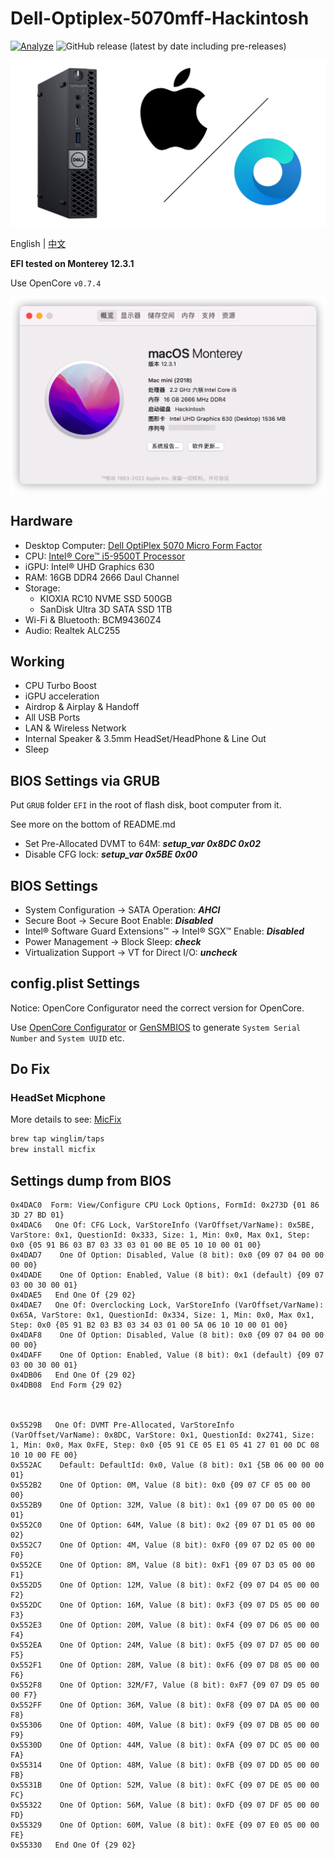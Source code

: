 # Dell-Optiplex-5070mff-Hackintosh

[![Analyze](https://github.com/WingLim/Dell-Optiplex-5070mff-Hackintosh/actions/workflows/analyze.yml/badge.svg)](https://github.com/WingLim/Dell-Optiplex-5070mff-Hackintosh/actions/workflows/analyze.yml)
![GitHub release (latest by date including pre-releases)](https://img.shields.io/github/v/release/WingLim/Dell-Optiplex-5070mff-Hackintosh?include_prereleases)

![banner](images/banner.jpg)

English | [中文](https://github.com/WingLim/Dell-Optiplex-5070mff-Hackintosh/blob/main/README_CN.md)

**EFI tested on Monterey 12.3.1**

Use OpenCore `v0.7.4`

![Screenshot](images/screenshot.png)

## Hardware

- Desktop Computer: [Dell OptiPlex 5070 Micro Form Factor](https://www.dell.com/en-us/work/shop/desktops-all-in-one-pcs/optiplex-5070-micro/spd/optiplex-5070-micro)
- CPU: [Intel® Core™ i5-9500T Processor](https://ark.intel.com/content/www/us/en/ark/products/191052/intel-core-i5-9500t-processor-9m-cache-up-to-3-70-ghz.html)
- iGPU: Intel® UHD Graphics 630
- RAM: 16GB DDR4 2666 Daul Channel
- Storage:
  - KIOXIA RC10 NVME SSD 500GB
  - SanDisk Ultra 3D SATA SSD 1TB
- Wi-Fi & Bluetooth: BCM94360Z4
- Audio: Realtek ALC255

## Working

- CPU Turbo Boost
- iGPU acceleration
- Airdrop & Airplay & Handoff
- All USB Ports
- LAN & Wireless Network
- Internal Speaker & 3.5mm HeadSet/HeadPhone & Line Out
- Sleep

## BIOS Settings via GRUB

Put `GRUB` folder `EFI` in the root of flash disk, boot computer from it.

See more on the bottom of README.md

- Set Pre-Allocated DVMT to 64M: ***setup_var 0x8DC 0x02***
- Disable CFG lock: ***setup_var 0x5BE 0x00***

## BIOS Settings

- System Configuration → SATA Operation: ***AHCI***
- Secure Boot → Secure Boot Enable: ***Disabled***
- Intel® Software Guard Extensions™ → Intel® SGX™ Enable: ***Disabled***
- Power Management → Block Sleep: ***check***
- Virtualization Support → VT for Direct I/O: ***uncheck***

## config.plist Settings

Notice: OpenCore Configurator need the correct version for OpenCore.

Use [OpenCore Configurator](https://mackie100projects.altervista.org/occ-changelog-version-2-30-1-0/) or [GenSMBIOS](https://github.com/corpnewt/GenSMBIOS) to generate `System Serial Number` and `System UUID` etc.

## Do Fix

### HeadSet Micphone

More details to see: [MicFix](https://github.com/WingLim/MicFix)

```bash
brew tap winglim/taps
brew install micfix
```

## Settings dump from BIOS

```
0x4DAC0  Form: View/Configure CPU Lock Options, FormId: 0x273D {01 86 3D 27 BD 01}
0x4DAC6   One Of: CFG Lock, VarStoreInfo (VarOffset/VarName): 0x5BE, VarStore: 0x1, QuestionId: 0x333, Size: 1, Min: 0x0, Max 0x1, Step: 0x0 {05 91 B6 03 B7 03 33 03 01 00 BE 05 10 10 00 01 00}
0x4DAD7    One Of Option: Disabled, Value (8 bit): 0x0 {09 07 04 00 00 00 00}
0x4DADE    One Of Option: Enabled, Value (8 bit): 0x1 (default) {09 07 03 00 30 00 01}
0x4DAE5   End One Of {29 02}
0x4DAE7   One Of: Overclocking Lock, VarStoreInfo (VarOffset/VarName): 0x65A, VarStore: 0x1, QuestionId: 0x334, Size: 1, Min: 0x0, Max 0x1, Step: 0x0 {05 91 B2 03 B3 03 34 03 01 00 5A 06 10 10 00 01 00}
0x4DAF8    One Of Option: Disabled, Value (8 bit): 0x0 {09 07 04 00 00 00 00}
0x4DAFF    One Of Option: Enabled, Value (8 bit): 0x1 (default) {09 07 03 00 30 00 01}
0x4DB06   End One Of {29 02}
0x4DB08  End Form {29 02}



0x5529B   One Of: DVMT Pre-Allocated, VarStoreInfo (VarOffset/VarName): 0x8DC, VarStore: 0x1, QuestionId: 0x2741, Size: 1, Min: 0x0, Max 0xFE, Step: 0x0 {05 91 CE 05 E1 05 41 27 01 00 DC 08 10 10 00 FE 00}
0x552AC    Default: DefaultId: 0x0, Value (8 bit): 0x1 {5B 06 00 00 00 01}
0x552B2    One Of Option: 0M, Value (8 bit): 0x0 {09 07 CF 05 00 00 00}
0x552B9    One Of Option: 32M, Value (8 bit): 0x1 {09 07 D0 05 00 00 01}
0x552C0    One Of Option: 64M, Value (8 bit): 0x2 {09 07 D1 05 00 00 02}
0x552C7    One Of Option: 4M, Value (8 bit): 0xF0 {09 07 D2 05 00 00 F0}
0x552CE    One Of Option: 8M, Value (8 bit): 0xF1 {09 07 D3 05 00 00 F1}
0x552D5    One Of Option: 12M, Value (8 bit): 0xF2 {09 07 D4 05 00 00 F2}
0x552DC    One Of Option: 16M, Value (8 bit): 0xF3 {09 07 D5 05 00 00 F3}
0x552E3    One Of Option: 20M, Value (8 bit): 0xF4 {09 07 D6 05 00 00 F4}
0x552EA    One Of Option: 24M, Value (8 bit): 0xF5 {09 07 D7 05 00 00 F5}
0x552F1    One Of Option: 28M, Value (8 bit): 0xF6 {09 07 D8 05 00 00 F6}
0x552F8    One Of Option: 32M/F7, Value (8 bit): 0xF7 {09 07 D9 05 00 00 F7}
0x552FF    One Of Option: 36M, Value (8 bit): 0xF8 {09 07 DA 05 00 00 F8}
0x55306    One Of Option: 40M, Value (8 bit): 0xF9 {09 07 DB 05 00 00 F9}
0x5530D    One Of Option: 44M, Value (8 bit): 0xFA {09 07 DC 05 00 00 FA}
0x55314    One Of Option: 48M, Value (8 bit): 0xFB {09 07 DD 05 00 00 FB}
0x5531B    One Of Option: 52M, Value (8 bit): 0xFC {09 07 DE 05 00 00 FC}
0x55322    One Of Option: 56M, Value (8 bit): 0xFD {09 07 DF 05 00 00 FD}
0x55329    One Of Option: 60M, Value (8 bit): 0xFE {09 07 E0 05 00 00 FE}
0x55330   End One Of {29 02}
```
